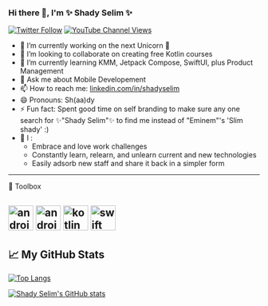 ### Hi there 👋, I'm ✨ Shady Selim ✨
<a href="https://twitter.com/dr_Shady_Selim" target="_blank">![Twitter Follow](https://img.shields.io/twitter/follow/dr_Shady_Selim?style=social)</a> <a href="https://www.youtube.com/@Shady-Selim" target="_blank">![YouTube Channel Views](https://img.shields.io/youtube/channel/views/UCxli98N2RGm8mvdFyuoBfZQ?style=social)</a>
<!--
**Shady-Selim/Shady-Selim** is a ✨ _special_ ✨ repository because its `README.md` (this file) appears on your GitHub profile.

Here are some ideas to get you started:

- 🤔 I’m looking for help with ...
-->
- 🔭 I’m currently working on the next Unicorn 🦄
- 👯 I’m looking to collaborate on creating free Kotlin courses
- 🌱 I’m currently learning KMM, Jetpack Compose, SwiftUI, plus Product Management
- 💬 Ask me about Mobile Developement
- 📫 How to reach me: [linkedin.com/in/shadyselim](https://www.linkedin.com/in/shadyselim)
- 😄 Pronouns: Sh(aa)dy
- ⚡ Fun fact: Spent good time on self branding to make sure any one search for ✨"Shady Selim"✨ to find me instead of "Eminem"'s 'Slim shady'  :)
- 🤔 I :
  - Embrace and love work challenges
  - Constantly learn, relearn, and unlearn current and new technologies
  - Easily adsorb new staff and share it back in a simpler form
---
🧰 Toolbox

<img src="https://cdn.worldvectorlogo.com/logos/android-logomark.svg" alt="android Logo" width="50" height="50"/> <img src="https://cdn.worldvectorlogo.com/logos/android-studio-logo.svg" alt="android studio Logo" width="50" height="50"/> <img src="https://cdn.worldvectorlogo.com/logos/kotlin-2.svg" alt="kotlin Logo" width="50" height="50"/> <img src="https://cdn.worldvectorlogo.com/logos/swift-15.svg" alt="swift Logo" width="50" height="50"/>
---

## &#x1f4c8; My GitHub Stats
[![Top Langs](https://github-readme-stats.vercel.app/api/top-langs/?username=Shady-Selim&hide=html,css&theme=dracula)](https://github.com/Shady-Selim/github-readme-stats)

[![Shady Selim's GitHub stats](https://github-readme-stats.vercel.app/api?username=Shady-Selim&theme=radical)](https://github.com/Shady-Selim/github-readme-stats)
